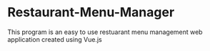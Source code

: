 # Restaurant-Menu-Manager
This program is an easy to use restuarant menu management web application created using Vue.js
